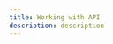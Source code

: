 ```yaml
---
title: Working with API
description: description
---
```


<inline-fragment platform="js" src="~/lib/push-notifications/fragments/js/working-with-api.md"></inline-fragment>
